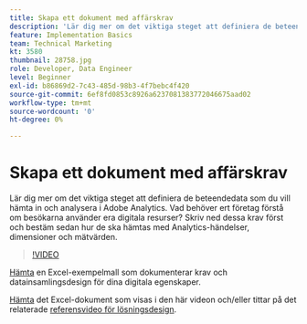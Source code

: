 ```yaml
---
title: Skapa ett dokument med affärskrav
description: 'Lär dig mer om det viktiga steget att definiera de beteendedata som du vill hämta in och analysera i Adobe Analytics. Vad behöver ert företag förstå om besökarna använder era digitala resurser? Skriv ned dessa krav först och bestäm sedan hur de ska hämtas med Analytics-händelser, dimensioner och mätvärden. '
feature: Implementation Basics
team: Technical Marketing
kt: 3580
thumbnail: 28758.jpg
role: Developer, Data Engineer
level: Beginner
exl-id: b86869d2-7c43-485d-98b3-4f7bebc4f420
source-git-commit: 6ef8fd0853c8926a6237081383772046675aad02
workflow-type: tm+mt
source-wordcount: '0'
ht-degree: 0%

---
```


# Skapa ett dokument med affärskrav

Lär dig mer om det viktiga steget att definiera de beteendedata som du vill hämta in och analysera i Adobe Analytics. Vad behöver ert företag förstå om besökarna använder era digitala resurser? Skriv ned dessa krav först och bestäm sedan hur de ska hämtas med Analytics-händelser, dimensioner och mätvärden.

>[!VIDEO](https://video.tv.adobe.com/v/28758/?quality=12)

[Hämta](assets/aa-implementation-playbook.xlsx) en Excel-exempelmall som dokumenterar krav och datainsamlingsdesign för dina digitala egenskaper.

[Hämta](assets/geometrixx-clothiers-brd-sdr.xlsx) det Excel-dokument som visas i den här videon och/eller tittar på det relaterade [referensvideo för lösningsdesign](creating-and-maintaining-an-sdr.md).
